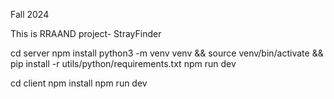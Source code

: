Fall 2024

This is RRAAND project- StrayFinder

cd server
npm install
python3 -m venv venv && source venv/bin/activate && pip install -r utils/python/requirements.txt
npm run dev

cd client
npm install
npm run dev

